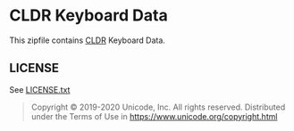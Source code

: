 # CLDR Keyboard Data

This zipfile contains [CLDR](http://cldr.unicode.org) Keyboard Data.

## LICENSE

See [LICENSE.txt](./LICENSE.txt)

>Copyright © 2019-2020 Unicode, Inc. All rights reserved.
>Distributed under the Terms of Use in https://www.unicode.org/copyright.html